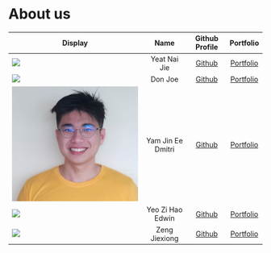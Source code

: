 # About us

Display | Name | Github Profile | Portfolio 
--------|:----:|:--------------:|:---------:
![](https://via.placeholder.com/100.png?text=Photo) | Yeat Nai Jie | [Github](https://github.com/naijie2108) | [Portfolio](team/naijie2108.md)
![](https://via.placeholder.com/100.png?text=Photo) | Don Joe | [Github](https://github.com/) | [Portfolio](docs/team/johndoe.md)
![](media/DmitriYamphoto.jpg) | Yam Jin Ee Dmitri | [Github](https://github.com/DmitriYam) | [Portfolio](docs/team/DmitriYam.md)
![](https://via.placeholder.com/100.png?text=Photo) | Yeo Zi Hao Edwin | [Github](https://github.com/yzhedwin) | [Portfolio](team/yzhedwin.md)
![](https://via.placeholder.com/100.png?text=Photo) | Zeng Jiexiong | [Github](https://github.com/jiexiong-zeng) | [Portfolio](team/jiexiong-zeng.md)
